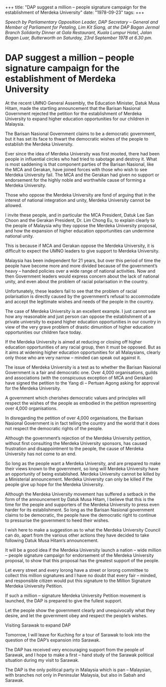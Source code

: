 +++ 
title: "DAP suggest a million – people signature campaign for the establishment of Merdeka University"
date: "1978-09-23"
tags:
+++

_Speech by Parliamentary Opposition Leader, DAP Secretary – General and Member of Parliament for Petaling, Lim Kit Siang, at the DAP Bagan Jermal Branch Solidarity Dinner at Gala Restaurant, Kuala Lumpur Hotel, Jalan Bagan Luar, Butterworth on Saturday, 23rd September 1978 at 6.30 pm._

# DAP suggest a million – people signature campaign for the establishment of Merdeka University

At the recent UMNO General Assembly, the Education Minister, Datuk Musa Hitam, made the startling announcement that the Barisan Nasional Government rejected the petition for the establishment of Merdeka University to expand higher education opportunities for our children in Malaysia.</u>

The Barisan Nasional Government claims to be a democratic government, but it has set its face to thwart the democratic wishes of the people to establish the Merdeka University.

Ever since the idea of Merdeka University was first mooted, there had been people in influential circles who had tried to sabotage and destroy it. What is most saddening is that component parties of the Barisan Nasional, like the MCA and Gerakan, have joined forces with those who wish to see Merdeka University fail. The MCA and the Gerakan had given no support or endorsement for the highly noble and worthwhile cause of forming a Merdeka University.

Those who oppose the Merdeka University are fond of arguing that in the interest of national integration and unity, Merdeka University cannot be allowed.

I invite these people, and in particular the MCA President, Datuk Lee San Choon and the Gerakan President, Dr. Lim Chong Eu, to explain clearly to the people of Malaysia why they oppose the Merdeka University proposal, and how the expansion of higher education opportunities can undermine national unity.

This is because if MCA and Gerakan oppose the Merdeka University, it is difficult to expect the UMNO leaders to give support to Merdeka University.

Malaysia has been independent for 21 years, but over this period of time the people have become more and more divided because of the government’s heavy – handed policies over a wide range of national activities. Now and then Government leaders would express concern about the lack of national unity, and even about the problem of racial polarisation in the country.

Unfortunately, these leaders fail to see that the problem of racial polarisation is directly caused by the government’s refusal to accommodate and accept the legitimate wishes and needs of the people in the country.

The case of Merdeka University is an excellent example. I just cannot see how any reasonable and just person can oppose the establishment of a private university to expand higher education opportunities in our country in view of the very grave problem of drastic dimunition of higher education opportunities our children face today.

If the Merdeka University is aimed at reducing or closing off higher education opportunities of any racial group, then it must be opposed. But as it aims at widening higher education opportunities for all Malaysians, clearly only those who are very narrow – minded can speak out against it.

The issue of Merdeka University is a test as to whether the Barisan Nasional Government is a fair and democratic one. Over 4,000 organisations, guilds and associations (with the conspicuous exception of MCA and Gerakan) have signed the petition to the Yang di – Pertuan Agong asking for approval for the Merdeka University.

A government which cherishes democratic values and principles will respect the wishes of the people as embodied in the petition representing over 4,000 organisations.

In disregarding the petition of over 4,000 organisations, the Barisan Nasional Government is in fact telling the country and the world that it does not respect the democratic rights of the people.

Although the government’s rejection of the Merdeka University petition, without first consulting the Merdeka University sponsors, has caused frustration and disappointment to the people, the cause of Merdeka University has not come to an end.

So long as the people want a Merdeka University, and are prepared to make their views known to the government, so long will Merdeka University have an opportunity of being established. Merdeka University cannot be killed by a Ministerial announcement. Merdeka University can only be killed if the people give up hope for the Merdeka University.

Although the Merdeka University movement has suffered a setback in the form of the announcement by Datuk Musa Hitam, I believe that this is the time for the people and supporters of the Merdeka University to press even harder for its establishment. So long as the Barisan Nasional government claims to be democratic, the people have the democratic right to continue to pressurise the government to heed their wishes.

I wish here to make a suggestion as to what the Merdeka University Council can do, apart from the various other actions they have decided to take following Datuk Musa Hitam’s announcement.

It will be a good idea if the Merdeka University launch a nation – wide million – people signature campaign for endorsement of the Merdeka University proposal, to show that this proposal has the greatest support of the people.

Let every street and every lorong have a street or lorong committee to collect this million signatures and I have no doubt that every fair – minded, and responsible citizen would put this signature to the Million Signature Merdeka University Petition.

If such a million – signature Merdeka University Petition movement is launched, the DAP is prepared to give the fullest support.

Let the people show the government clearly and unequivocally what they desire, and let the government obey and respect the people’s wishes.

Visiting Sarawak to expand DAP

Tomorrow, I will leave for Kuching for a tour of Sarawak to look into the question of the DAP’s expansion into Sarawak.

The DAP has received very encouraging support from the people of Sarawak, and I hope to make a first – hand study of the Sarawak political situation during my visit to Sarawak.

The DAP is the only political party in Malaysia which is pan – Malaysian, with branches not only in Peninsular Malaysia, but also in Sabah and Sarawak.
 
